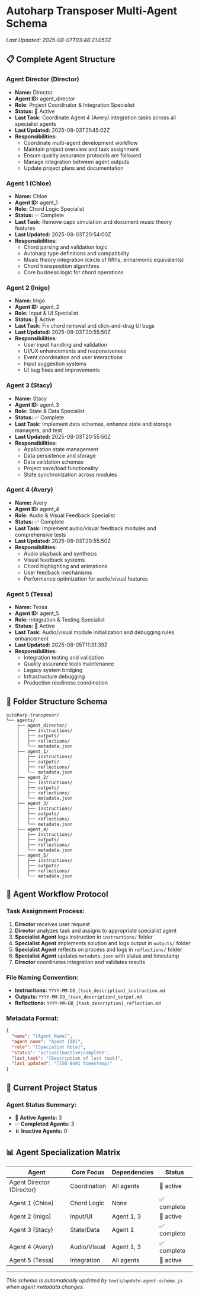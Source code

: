 # Autoharp Transposer Multi-Agent Schema

*Last Updated: 2025-08-07T03:48:21.053Z*

## 📋 **Complete Agent Structure**

### **Agent Director (Director)**
- **Name:** Director
- **Agent ID:** agent_director
- **Role:** Project Coordinator & Integration Specialist
- **Status:** 🔄 Active
- **Last Task:** Coordinate Agent 4 (Avery) integration tasks across all specialist agents
- **Last Updated:** 2025-08-03T21:45:02Z
- **Responsibilities:**
    - Coordinate multi-agent development workflow
  - Maintain project overview and task assignment
  - Ensure quality assurance protocols are followed
  - Manage integration between agent outputs
  - Update project plans and documentation

### **Agent 1 (Chloe)**
- **Name:** Chloe
- **Agent ID:** agent_1
- **Role:** Chord Logic Specialist
- **Status:** ✅ Complete
- **Last Task:** Remove capo simulation and document music theory features
- **Last Updated:** 2025-08-03T20:54:00Z
- **Responsibilities:**
    - Chord parsing and validation logic
  - Autoharp type definitions and compatibility
  - Music theory integration (circle of fifths, enharmonic equivalents)
  - Chord transposition algorithms
  - Core business logic for chord operations

### **Agent 2 (Inigo)**
- **Name:** Inigo
- **Agent ID:** agent_2
- **Role:** Input & UI Specialist
- **Status:** 🔄 Active
- **Last Task:** Fix chord removal and click-and-drag UI bugs
- **Last Updated:** 2025-08-03T20:55:50Z
- **Responsibilities:**
    - User input handling and validation
  - UI/UX enhancements and responsiveness
  - Event coordination and user interactions
  - Input suggestion systems
  - UI bug fixes and improvements

### **Agent 3 (Stacy)**
- **Name:** Stacy
- **Agent ID:** agent_3
- **Role:** State & Data Specialist
- **Status:** ✅ Complete
- **Last Task:** Implement data schemas, enhance state and storage managers, and test
- **Last Updated:** 2025-08-03T20:55:50Z
- **Responsibilities:**
    - Application state management
  - Data persistence and storage
  - Data validation schemas
  - Project save/load functionality
  - State synchronization across modules

### **Agent 4 (Avery)**
- **Name:** Avery
- **Agent ID:** agent_4
- **Role:** Audio & Visual Feedback Specialist
- **Status:** ✅ Complete
- **Last Task:** Implement audio/visual feedback modules and comprehensive tests
- **Last Updated:** 2025-08-03T20:55:50Z
- **Responsibilities:**
    - Audio playback and synthesis
  - Visual feedback systems
  - Chord highlighting and animations
  - User feedback mechanisms
  - Performance optimization for audio/visual features

### **Agent 5 (Tessa)**
- **Name:** Tessa
- **Agent ID:** agent_5
- **Role:** Integration & Testing Specialist
- **Status:** 🔄 Active
- **Last Task:** Audio/visual module initialization and debugging rules enhancement
- **Last Updated:** 2025-08-05T11:31:39Z
- **Responsibilities:**
    - Integration testing and validation
  - Quality assurance tools maintenance
  - Legacy system bridging
  - Infrastructure debugging
  - Production readiness coordination

## 📁 **Folder Structure Schema**

```
autoharp-transposer/
└── agents/
    ├── agent_director/
    │   ├── instructions/
    │   ├── outputs/
    │   ├── reflections/
    │   └── metadata.json
    ├── agent_1/
    │   ├── instructions/
    │   ├── outputs/
    │   ├── reflections/
    │   └── metadata.json
    ├── agent_2/
    │   ├── instructions/
    │   ├── outputs/
    │   ├── reflections/
    │   └── metadata.json
    ├── agent_3/
    │   ├── instructions/
    │   ├── outputs/
    │   ├── reflections/
    │   └── metadata.json
    ├── agent_4/
    │   ├── instructions/
    │   ├── outputs/
    │   ├── reflections/
    │   └── metadata.json
    ├── agent_5/
    │   ├── instructions/
    │   ├── outputs/
    │   ├── reflections/
    │   └── metadata.json
```

## 🔄 **Agent Workflow Protocol**

### **Task Assignment Process:**
1. **Director** receives user request
2. **Director** analyzes task and assigns to appropriate specialist agent
3. **Specialist Agent** logs instruction in `instructions/` folder
4. **Specialist Agent** implements solution and logs output in `outputs/` folder
5. **Specialist Agent** reflects on process and logs in `reflections/` folder
6. **Specialist Agent** updates `metadata.json` with status and timestamp
7. **Director** coordinates integration and validates results

### **File Naming Convention:**
- **Instructions:** `YYYY-MM-DD_[task_description]_instruction.md`
- **Outputs:** `YYYY-MM-DD_[task_description]_output.md`
- **Reflections:** `YYYY-MM-DD_[task_description]_reflection.md`

### **Metadata Format:**
```json
{
  "name": "[Agent Name]",
  "agent_name": "Agent [ID]",
  "role": "[Specialist Role]",
  "status": "active|inactive|complete",
  "last_task": "[Description of last task]",
  "last_updated": "[ISO 8601 timestamp]"
}
```

## 🎯 **Current Project Status**

### **Agent Status Summary:**
- 🔄 **Active Agents:** 3
- ✅ **Completed Agents:** 3
- ⏸️ **Inactive Agents:** 0

## 📊 **Agent Specialization Matrix**

| Agent | Core Focus | Dependencies | Status |
|-------|------------|--------------|--------|
| Agent Director (Director) | Coordination | All agents | 🔄 active |
| Agent 1 (Chloe) | Chord Logic | None | ✅ complete |
| Agent 2 (Inigo) | Input/UI | Agent 1, 3 | 🔄 active |
| Agent 3 (Stacy) | State/Data | Agent 1 | ✅ complete |
| Agent 4 (Avery) | Audio/Visual | Agent 1, 3 | ✅ complete |
| Agent 5 (Tessa) | Integration | All agents | 🔄 active |


---

*This schema is automatically updated by `tools/update-agent-schema.js` when agent metadata changes.*
